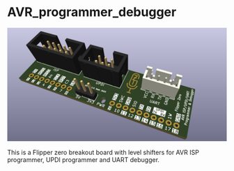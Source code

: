 # AVR_programmer_debugger

![PCB](https://github.com/gztproject/AVR_programmer_debugger/blob/master/PCB.png)

This is a Flipper zero breakout board with level shifters for AVR ISP programmer, UPDI programmer and UART debugger.
